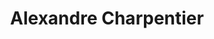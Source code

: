 ---
title: "Alexandre Charpentier"
url: /soorts-hossegor/alexandre-charpentier/
shop: fruits de mer
---